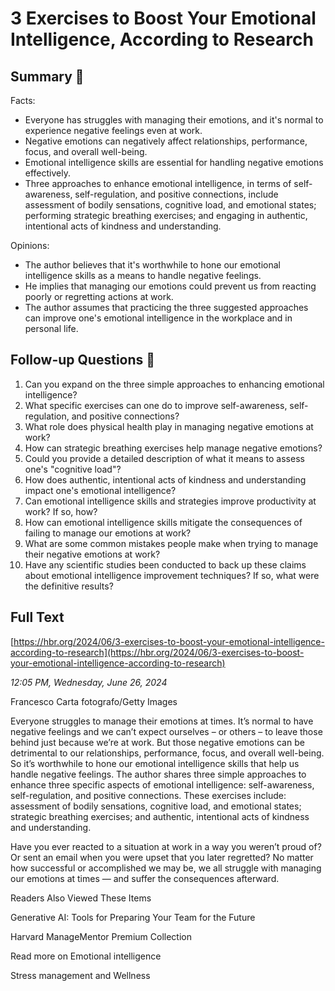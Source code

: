 # 3 Exercises to Boost Your Emotional Intelligence, According to Research

## Summary 🤖

Facts:
- Everyone has struggles with managing their emotions, and it's normal to experience negative feelings even at work.
- Negative emotions can negatively affect relationships, performance, focus, and overall well-being.
- Emotional intelligence skills are essential for handling negative emotions effectively.
- Three approaches to enhance emotional intelligence, in terms of self-awareness, self-regulation, and positive connections, include assessment of bodily sensations, cognitive load, and emotional states; performing strategic breathing exercises; and engaging in authentic, intentional acts of kindness and understanding.

Opinions:
- The author believes that it's worthwhile to hone our emotional intelligence skills as a means to handle negative feelings.
- He implies that managing our emotions could prevent us from reacting poorly or regretting actions at work.
- The author assumes that practicing the three suggested approaches can improve one's emotional intelligence in the workplace and in personal life.

## Follow-up Questions 🤖

1. Can you expand on the three simple approaches to enhancing emotional intelligence?
2. What specific exercises can one do to improve self-awareness, self-regulation, and positive connections?
3. What role does physical health play in managing negative emotions at work?
4. How can strategic breathing exercises help manage negative emotions?
5. Could you provide a detailed description of what it means to assess one's "cognitive load"?
6. How does authentic, intentional acts of kindness and understanding impact one's emotional intelligence?
7. Can emotional intelligence skills and strategies improve productivity at work? If so, how?
8. How can emotional intelligence skills mitigate the consequences of failing to manage our emotions at work?
9. What are some common mistakes people make when trying to manage their negative emotions at work?
10. Have any scientific studies been conducted to back up these claims about emotional intelligence improvement techniques? If so, what were the definitive results?

## Full Text

[https://hbr.org/2024/06/3-exercises-to-boost-your-emotional-intelligence-according-to-research](https://hbr.org/2024/06/3-exercises-to-boost-your-emotional-intelligence-according-to-research)

*12:05 PM, Wednesday, June 26, 2024*

Francesco Carta fotografo/Getty Images

Everyone struggles to manage their emotions at times. It’s normal to have negative feelings and we can’t expect ourselves – or others – to leave those behind just because we’re at work. But those negative emotions can be detrimental to our relationships, performance, focus, and overall well-being. So it’s worthwhile to hone our emotional intelligence skills that help us handle negative feelings. The author shares three simple approaches to enhance three specific aspects of emotional intelligence: self-awareness, self-regulation, and positive connections. These exercises include: assessment of bodily sensations, cognitive load, and emotional states; strategic breathing exercises; and authentic, intentional acts of kindness and understanding.

Have you ever reacted to a situation at work in a way you weren’t proud of? Or sent an email when you were upset that you later regretted? No matter how successful or accomplished we may be, we all struggle with managing our emotions at times — and suffer the consequences afterward.

Readers Also Viewed These Items

Generative AI: Tools for Preparing Your Team for the Future

Harvard ManageMentor Premium Collection

Read more on Emotional intelligence

Stress management and Wellness

